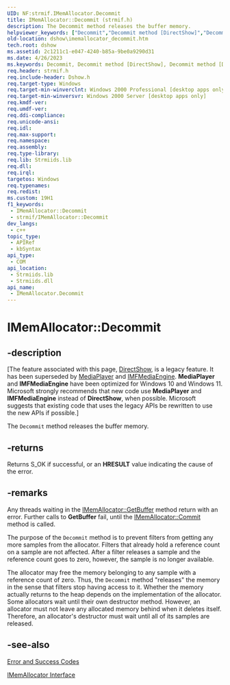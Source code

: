```yaml
---
UID: NF:strmif.IMemAllocator.Decommit
title: IMemAllocator::Decommit (strmif.h)
description: The Decommit method releases the buffer memory.
helpviewer_keywords: ["Decommit","Decommit method [DirectShow]","Decommit method [DirectShow]","IMemAllocator interface","IMemAllocator interface [DirectShow]","Decommit method","IMemAllocator.Decommit","IMemAllocator::Decommit","IMemAllocatorDecommit","dshow.imemallocator_decommit","strmif/IMemAllocator::Decommit"]
old-location: dshow\imemallocator_decommit.htm
tech.root: dshow
ms.assetid: 2c1211c1-e047-4240-b85a-9be0a9290d31
ms.date: 4/26/2023
ms.keywords: Decommit, Decommit method [DirectShow], Decommit method [DirectShow],IMemAllocator interface, IMemAllocator interface [DirectShow],Decommit method, IMemAllocator.Decommit, IMemAllocator::Decommit, IMemAllocatorDecommit, dshow.imemallocator_decommit, strmif/IMemAllocator::Decommit
req.header: strmif.h
req.include-header: Dshow.h
req.target-type: Windows
req.target-min-winverclnt: Windows 2000 Professional [desktop apps only]
req.target-min-winversvr: Windows 2000 Server [desktop apps only]
req.kmdf-ver: 
req.umdf-ver: 
req.ddi-compliance: 
req.unicode-ansi: 
req.idl: 
req.max-support: 
req.namespace: 
req.assembly: 
req.type-library: 
req.lib: Strmiids.lib
req.dll: 
req.irql: 
targetos: Windows
req.typenames: 
req.redist: 
ms.custom: 19H1
f1_keywords:
 - IMemAllocator::Decommit
 - strmif/IMemAllocator::Decommit
dev_langs:
 - c++
topic_type:
 - APIRef
 - kbSyntax
api_type:
 - COM
api_location:
 - Strmiids.lib
 - Strmiids.dll
api_name:
 - IMemAllocator.Decommit
---
```


# IMemAllocator::Decommit


## -description

\[The feature associated with this page, [DirectShow](/windows/win32/directshow/directshow), is a legacy feature. It has been superseded by [MediaPlayer](/uwp/api/Windows.Media.Playback.MediaPlayer) and [IMFMediaEngine](/windows/win32/api/mfmediaengine/nn-mfmediaengine-imfmediaengine). **MediaPlayer** and **IMFMediaEngine** have been optimized for Windows 10 and Windows 11. Microsoft strongly recommends that new code use **MediaPlayer** and **IMFMediaEngine** instead of **DirectShow**, when possible. Microsoft suggests that existing code that uses the legacy APIs be rewritten to use the new APIs if possible.\]

The <code>Decommit</code> method releases the buffer memory.



## -returns

Returns S_OK if successful, or an <b>HRESULT</b> value indicating the cause of the error.

## -remarks

Any threads waiting in the <a href="/windows/desktop/api/strmif/nf-strmif-imemallocator-getbuffer">IMemAllocator::GetBuffer</a> method return with an error. Further calls to <b>GetBuffer</b> fail, until the <a href="/windows/desktop/api/strmif/nf-strmif-imemallocator-commit">IMemAllocator::Commit</a> method is called.

The purpose of the <code>Decommit</code> method is to prevent filters from getting any more samples from the allocator. Filters that already hold a reference count on a sample are not affected. After a filter releases a sample and the reference count goes to zero, however, the sample is no longer available.

The allocator may free the memory belonging to any sample with a reference count of zero. Thus, the <code>Decommit</code> method "releases" the memory in the sense that filters stop having access to it. Whether the memory actually returns to the heap depends on the implementation of the allocator. Some allocators wait until their own destructor method. However, an allocator must not leave any allocated memory behind when it deletes itself. Therefore, an allocator's destructor must wait until all of its samples are released.

## -see-also

<a href="/windows/desktop/DirectShow/error-and-success-codes">Error and Success Codes</a>



<a href="/windows/desktop/api/strmif/nn-strmif-imemallocator">IMemAllocator Interface</a>
